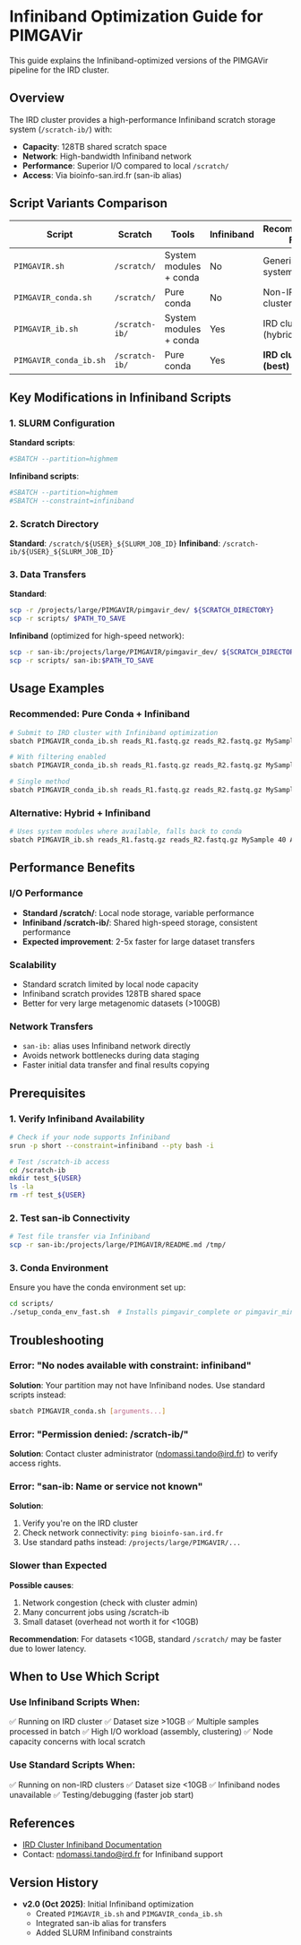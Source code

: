 # Infiniband Optimization Guide for PIMGAVir

This guide explains the Infiniband-optimized versions of the PIMGAVir pipeline for the IRD cluster.

## Overview

The IRD cluster provides a high-performance Infiniband scratch storage system (`/scratch-ib/`) with:
- **Capacity**: 128TB shared scratch space
- **Network**: High-bandwidth Infiniband network
- **Performance**: Superior I/O compared to local `/scratch/`
- **Access**: Via bioinfo-san.ird.fr (san-ib alias)

## Script Variants Comparison

| Script | Scratch | Tools | Infiniband | Recommended For |
|--------|---------|-------|------------|-----------------|
| `PIMGAVIR.sh` | `/scratch/` | System modules + conda | No | Generic HPC systems |
| `PIMGAVIR_conda.sh` | `/scratch/` | Pure conda | No | Non-IRD clusters |
| `PIMGAVIR_ib.sh` | `/scratch-ib/` | System modules + conda | Yes | IRD cluster (hybrid) |
| `PIMGAVIR_conda_ib.sh` | `/scratch-ib/` | Pure conda | Yes | **IRD cluster (best)** |

## Key Modifications in Infiniband Scripts

### 1. SLURM Configuration

**Standard scripts**:
```bash
#SBATCH --partition=highmem
```

**Infiniband scripts**:
```bash
#SBATCH --partition=highmem
#SBATCH --constraint=infiniband
```

### 2. Scratch Directory

**Standard**: `/scratch/${USER}_${SLURM_JOB_ID}`
**Infiniband**: `/scratch-ib/${USER}_${SLURM_JOB_ID}`

### 3. Data Transfers

**Standard**:
```bash
scp -r /projects/large/PIMGAVIR/pimgavir_dev/ ${SCRATCH_DIRECTORY}
scp -r scripts/ $PATH_TO_SAVE
```

**Infiniband** (optimized for high-speed network):
```bash
scp -r san-ib:/projects/large/PIMGAVIR/pimgavir_dev/ ${SCRATCH_DIRECTORY}
scp -r scripts/ san-ib:$PATH_TO_SAVE
```

## Usage Examples

### Recommended: Pure Conda + Infiniband

```bash
# Submit to IRD cluster with Infiniband optimization
sbatch PIMGAVIR_conda_ib.sh reads_R1.fastq.gz reads_R2.fastq.gz MySample 40 ALL

# With filtering enabled
sbatch PIMGAVIR_conda_ib.sh reads_R1.fastq.gz reads_R2.fastq.gz MySample 40 ALL --filter

# Single method
sbatch PIMGAVIR_conda_ib.sh reads_R1.fastq.gz reads_R2.fastq.gz MySample 40 --read_based
```

### Alternative: Hybrid + Infiniband

```bash
# Uses system modules where available, falls back to conda
sbatch PIMGAVIR_ib.sh reads_R1.fastq.gz reads_R2.fastq.gz MySample 40 ALL
```

## Performance Benefits

### I/O Performance
- **Standard /scratch/**: Local node storage, variable performance
- **Infiniband /scratch-ib/**: Shared high-speed storage, consistent performance
- **Expected improvement**: 2-5x faster for large dataset transfers

### Scalability
- Standard scratch limited by local node capacity
- Infiniband scratch provides 128TB shared space
- Better for very large metagenomic datasets (>100GB)

### Network Transfers
- `san-ib:` alias uses Infiniband network directly
- Avoids network bottlenecks during data staging
- Faster initial data transfer and final results copying

## Prerequisites

### 1. Verify Infiniband Availability

```bash
# Check if your node supports Infiniband
srun -p short --constraint=infiniband --pty bash -i

# Test /scratch-ib access
cd /scratch-ib
mkdir test_${USER}
ls -la
rm -rf test_${USER}
```

### 2. Test san-ib Connectivity

```bash
# Test file transfer via Infiniband
scp -r san-ib:/projects/large/PIMGAVIR/README.md /tmp/
```

### 3. Conda Environment

Ensure you have the conda environment set up:

```bash
cd scripts/
./setup_conda_env_fast.sh  # Installs pimgavir_complete or pimgavir_minimal
```

## Troubleshooting

### Error: "No nodes available with constraint: infiniband"

**Solution**: Your partition may not have Infiniband nodes. Use standard scripts instead:
```bash
sbatch PIMGAVIR_conda.sh [arguments...]
```

### Error: "Permission denied: /scratch-ib/"

**Solution**: Contact cluster administrator (ndomassi.tando@ird.fr) to verify access rights.

### Error: "san-ib: Name or service not known"

**Solution**:
1. Verify you're on the IRD cluster
2. Check network connectivity: `ping bioinfo-san.ird.fr`
3. Use standard paths instead: `/projects/large/PIMGAVIR/...`

### Slower than Expected

**Possible causes**:
1. Network congestion (check with cluster admin)
2. Many concurrent jobs using /scratch-ib
3. Small dataset (overhead not worth it for <10GB)

**Recommendation**: For datasets <10GB, standard `/scratch/` may be faster due to lower latency.

## When to Use Which Script

### Use Infiniband Scripts When:
✅ Running on IRD cluster
✅ Dataset size >10GB
✅ Multiple samples processed in batch
✅ High I/O workload (assembly, clustering)
✅ Node capacity concerns with local scratch

### Use Standard Scripts When:
✅ Running on non-IRD clusters
✅ Dataset size <10GB
✅ Infiniband nodes unavailable
✅ Testing/debugging (faster job start)

## References

- [IRD Cluster Infiniband Documentation](https://bioinfo.ird.fr/index.php/how-to-utiliser-le-scratch-mutualise/)
- Contact: ndomassi.tando@ird.fr for Infiniband support

## Version History

- **v2.0 (Oct 2025)**: Initial Infiniband optimization
  - Created `PIMGAVIR_ib.sh` and `PIMGAVIR_conda_ib.sh`
  - Integrated san-ib alias for transfers
  - Added SLURM Infiniband constraints
